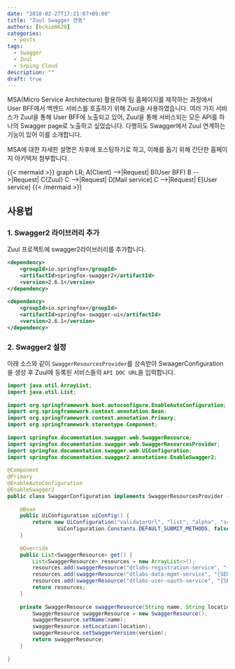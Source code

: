 ```yaml
---
date: "2018-02-27T17:21:07+09:00"
title: "Zuul Swagger 연동"
authors: [bckim0620]
categories:
  - posts
tags:
  - Swagger
  - Zuul
  - Srping Cloud
description: ""
draft: true
---
```


MSA(Micro Service Architecture) 활용하여 팀 홈페이지를 제작하는 과정에서 User BFF에서 백엔드 서비스를 호출하기 위해 Zuul을 사용하였습니다.
여러 가지 서비스가 Zuul을 통해 User BFF에 노출되고 있어, Zuul을 통해 서비스되는 모든 API를 하나의 Swagger page로 노출하고 싶었습니다.
다행히도 Swagger에서 Zuul 연계하는 기능이 있어 이를 소개합니다.

MSA에 대한 자세한 설명은 차후에 포스팅하기로 하고, 이해를 돕기 위해 간단한 홈페이지 아키텍처 첨부합니다.

{{< mermaid >}}
graph LR;
    A[Client] -->|Request| B(User BFF)
    B -->|Request| C{Zuul}
    C -->|Request| D[Mail service]
    C -->|Request| E[User service]
{{< /mermaid >}}

## 사용법

### 1. Swagger2 라이브러리 추가
Zuul 프로젝트에 swagger2라이브러리를 추가합니다.

```pom.xml
<dependency>
    <groupId>io.springfox</groupId>
    <artifactId>springfox-swagger2</artifactId>
    <version>2.6.1</version>
</dependency>
 
<dependency>
    <groupId>io.springfox</groupId>
    <artifactId>springfox-swagger-ui</artifactId>
    <version>2.6.1</version>
</dependency>
```

### 2. Swagger2 설정
아래 소스와 같이 `SwaggerResourcesProvider`를 상속받아 SwaagerConfiguration을 생성 후 Zuul에 등록된 서비스들의 `API DOC URL`을 입력합니다.

```java
import java.util.ArrayList;
import java.util.List;
 
import org.springframework.boot.autoconfigure.EnableAutoConfiguration;
import org.springframework.context.annotation.Bean;
import org.springframework.context.annotation.Primary;
import org.springframework.stereotype.Component;
 
import springfox.documentation.swagger.web.SwaggerResource;
import springfox.documentation.swagger.web.SwaggerResourcesProvider;
import springfox.documentation.swagger.web.UiConfiguration;
import springfox.documentation.swagger2.annotations.EnableSwagger2;
 
@Component
@Primary
@EnableAutoConfiguration
@EnableSwagger2
public class SwaggerConfiguration implements SwaggerResourcesProvider {
 
    @Bean
    public UiConfiguration uiConfig() {
        return new UiConfiguration("validatorUrl", "list", "alpha", "schema",
                UiConfiguration.Constants.DEFAULT_SUBMIT_METHODS, false, true, 60000L);
    }
 
    @Override
    public List<SwaggerResource> get() {
        List<SwaggerResource> resources = new ArrayList<>();
        resources.add(swaggerResource("dtlabs-registration-service", "{SERVICE_API_DOC_URL}", "2.0"));
        resources.add(swaggerResource("dtlabs-data-mgmt-service", "{SERVICE_API_DOC_URL}", "2.0"));
        resources.add(swaggerResource("dtlabs-user-oauth-service", "{SERVICE_API_DOC_URL}", "2.0"));
        return resources;
    }
     
    private SwaggerResource swaggerResource(String name, String location, String version) {
        SwaggerResource swaggerResource = new SwaggerResource();
        swaggerResource.setName(name);
        swaggerResource.setLocation(location);
        swaggerResource.setSwaggerVersion(version);
        return swaggerResource;
    }
     
}
```